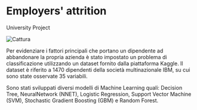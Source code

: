 # Employers' attrition
University Project

![Cattura](https://user-images.githubusercontent.com/49710127/95359713-be0ef780-08ca-11eb-80c5-7d97eedc819a.PNG)


Per evidenziare i fattori principali che portano un dipendente ad abbandonare la propria azienda è stato impostato un problema di classificazione utilizzando un dataset fornito dalla piattaforma Kaggle. Il dataset è riferito a 1470 dipendenti della società multinazionale IBM, su cui sono state osservate 35 variabili. 

Sono stati sviluppati diversi modelli di Machine Learning quali: Decision Tree, NeuralNetwork (NNET), Logistic Regression, Support Vector Machine (SVM), Stochastic Gradient Boosting (GBM) e Random Forest.
